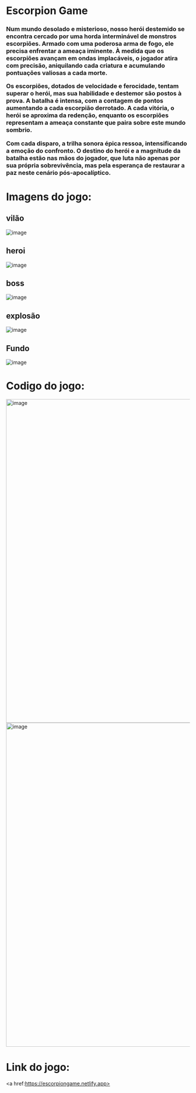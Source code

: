 # Escorpion Game

<h3>Num mundo desolado e misterioso, nosso herói destemido se encontra cercado por uma horda interminável de monstros escorpiões. Armado com uma poderosa arma de fogo, ele precisa enfrentar a ameaça iminente. À medida que os escorpiões avançam em ondas implacáveis, o jogador atira com precisão, aniquilando cada criatura e acumulando pontuações valiosas a cada morte.

Os escorpiões, dotados de velocidade e ferocidade, tentam superar o herói, mas sua habilidade e destemor são postos à prova. A batalha é intensa, com a contagem de pontos aumentando a cada escorpião derrotado. A cada vitória, o herói se aproxima da redenção, enquanto os escorpiões representam a ameaça constante que paira sobre este mundo sombrio.

Com cada disparo, a trilha sonora épica ressoa, intensificando a emoção do confronto. O destino do herói e a magnitude da batalha estão nas mãos do jogador, que luta não apenas por sua própria sobrevivência, mas pela esperança de restaurar a paz neste cenário pós-apocalíptico.</h3>

# Imagens do jogo:

## vilão 
![image](https://github.com/Inaciosant/jogo_bancodedadosrealcional/assets/127760321/c81191f1-c2cf-4349-b16d-7f03a63293c0)


## heroi
![image](https://github.com/Inaciosant/jogo_bancodedadosrealcional/assets/127760321/4bae1f5d-63f4-49c7-a3d9-565f4df0bebd)

## boss

![image](https://github.com/Inaciosant/jogo_bancodedadosrealcional/assets/127760321/538a5370-6bcd-4491-b4f8-8a4a2c7a9876)

## explosão

![image](https://github.com/Inaciosant/jogo_bancodedadosrealcional/assets/127760321/75a4d89b-1e60-45fa-9ae5-4832d0e15c8e)

## Fundo

![image](https://github.com/Inaciosant/jogo_bancodedadosrealcional/assets/127760321/cfcef49f-f993-4b66-ba09-637d7b906c0e)

# Codigo do jogo:

<img width="885" alt="image" src="https://github.com/Inaciosant/jogo_bancodedadosrealcional/assets/127760321/c0a2ba1b-2762-40de-83c4-9de8f0fa9360">

<img width="886" alt="image" src="https://github.com/Inaciosant/jogo_bancodedadosrealcional/assets/127760321/2df54ba1-4727-4544-a763-14b02a106e2b">


# Link do jogo:

<a href:https://escorpiongame.netlify.app>

